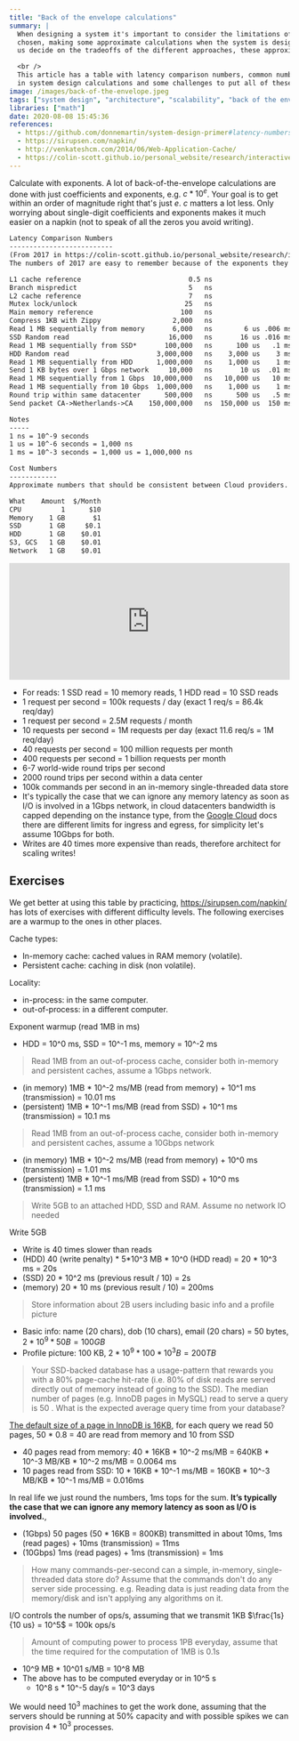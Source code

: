 ```yaml
---
title: "Back of the envelope calculations"
summary: |
  When designing a system it's important to consider the limitations of the technologies
  chosen, making some approximate calculations when the system is designed help
  us decide on the tradeoffs of the different approaches, these approximations include

  <br />
  This article has a table with latency comparison numbers, common numbers used
  in system design calculations and some challenges to put all of these info into practice.
image: /images/back-of-the-envelope.jpeg
tags: ["system design", "architecture", "scalability", "back of the envelope"]
libraries: ["math"]
date: 2020-08-08 15:45:36
references:
  - https://github.com/donnemartin/system-design-primer#latency-numbers-every-programmer-should-know
  - https://sirupsen.com/napkin/
  - http://venkateshcm.com/2014/06/Web-Application-Cache/
  - https://colin-scott.github.io/personal_website/research/interactive_latency.html
---
```


Calculate with exponents. A lot of back-of-the-envelope calculations are done with just coefficients and exponents, e.g. $c * 10^e$.
Your goal is to get within an order of magnitude right that's just $e$. $c$ matters a lot less.
Only worrying about single-digit coefficients and exponents makes it much easier on a napkin (not to speak of all the zeros you avoid writing).

```markdown
Latency Comparison Numbers
--------------------------
(From 2017 in https://colin-scott.github.io/personal_website/research/interactive_latency.html)
The numbers of 2017 are easy to remember because of the exponents they use, look at "Read 1MB from X"

L1 cache reference                           0.5 ns
Branch mispredict                            5   ns
L2 cache reference                           7   ns                      14x L1 cache
Mutex lock/unlock                           25   ns
Main memory reference                      100   ns                      20x L2 cache, 200x L1 cache
Compress 1KB with Zippy                  2,000   ns
Read 1 MB sequentially from memory       6,000   ns        6 us .006 ms  10^-2 ms
SSD Random read                         16,000   ns       16 us .016 ms
Read 1 MB sequentially from SSD*       100,000   ns      100 us   .1 ms  10^-1 ms
HDD Random read                      3,000,000   ns    3,000 us    3 ms
Read 1 MB sequentially from HDD      1,000,000   ns    1,000 us    1 ms  10^0  ms
Send 1 KB bytes over 1 Gbps network     10,000   ns       10 us  .01 ms
Read 1 MB sequentially from 1 Gbps  10,000,000   ns   10,000 us   10 ms  10^+1 ms
Read 1 MB sequentially from 10 Gbps  1,000,000   ns    1,000 us    1 ms  10^0 ms
Round trip within same datacenter      500,000   ns      500 us   .5 ms
Send packet CA->Netherlands->CA    150,000,000   ns  150,000 us  150 ms

Notes
-----
1 ns = 10^-9 seconds
1 us = 10^-6 seconds = 1,000 ns
1 ms = 10^-3 seconds = 1,000 us = 1,000,000 ns

Cost Numbers
------------
Approximate numbers that should be consistent between Cloud providers.

What    Amount  $/Month
CPU          1      $10
Memory    1 GB       $1
SSD       1 GB     $0.1
HDD       1 GB    $0.01
S3, GCS   1 GB    $0.01
Network   1 GB    $0.01
```

<iframe src="https://instacalc.com/53733/embed" width="100%" height="210" frameborder="0"></iframe>

- For reads: 1 SSD read = 10 memory reads, 1 HDD read = 10 SSD reads
- 1 request per second = 100k requests / day (exact 1 req/s = 86.4k req/day)
- 1 request per second = 2.5M requests / month
- 10 requests per second = 1M requests per day (exact 11.6 req/s = 1M req/day)
- 40 requests per second = 100 million requests per month
- 400 requests per second = 1 billion requests per month
- 6-7 world-wide round trips per second
- 2000 round trips per second within a data center
- 100k commands per second in an in-memory single-threaded data store
- It's typically the case that we can ignore any memory latency as soon as I/O is involved in a 1Gbps network,
  in cloud datacenters bandwidth is capped depending on the instance type, from the
  [Google Cloud](https://cloud.google.com/compute/docs/network-bandwidth) docs there are different
  limits for ingress and egress, for simplicity let's assume 10Gbps for both.
- Writes are 40 times more expensive than reads, therefore architect for scaling writes!

## Exercises

We get better at using this table by practicing, https://sirupsen.com/napkin/ has lots of exercises with
different difficulty levels. The following exercises are a warmup to the ones in other places.

Cache types:

- In-memory cache: cached values in RAM memory (volatile).
- Persistent cache: caching in disk (non volatile).

Locality:

- in-process: in the same computer.
- out-of-process: in a different computer.

Exponent warmup (read 1MB in ms)
- HDD = 10^0 ms, SSD = 10^-1 ms, memory = 10^-2 ms

> Read 1MB from an out-of-process cache, consider both in-memory and persistent caches, assume a 1Gbps network.

- (in memory)  1MB * 10^-2 ms/MB (read from memory) + 10^1 ms (transmission) = 10.01 ms
- (persistent) 1MB * 10^-1 ms/MB (read from SSD) + 10^1 ms (transmission) = 10.1 ms

> Read 1MB from an out-of-process cache, consider both in-memory and persistent caches, assume a 10Gbps network

- (in memory)  1MB * 10^-2 ms/MB (read from memory) + 10^0 ms (transmission) = 1.01 ms
- (persistent) 1MB * 10^-1 ms/MB (read from SSD) + 10^0 ms (transmission) = 1.1 ms

> Write 5GB to an attached HDD, SSD and RAM. Assume no network IO needed

Write 5GB
  - Write is 40 times slower than reads
  - (HDD) 40 (write penalty) * 5*10^3 MB * 10^0 (HDD read) = 20 * 10^3 ms = 20s
  - (SSD) 20 * 10^2 ms (previous result / 10) = 2s
  - (memory) 20 * 10 ms (previous result / 10) = 200ms

> Store information about 2B users including basic info and a profile picture

- Basic info: name (20 chars), dob (10 chars), email (20 chars) = 50 bytes, $2 * 10^9 * 50 B = 100 GB$
- Profile picture: 100 KB, $2 * 10^9 * 100 * 10^3 B = 200 TB$

> Your SSD-backed database has a usage-pattern that rewards you with a 80% page-cache hit-rate
 (i.e. 80% of disk reads are served directly out of memory instead of going to the SSD).
 The median number of pages (e.g. InnoDB pages in MySQL) read to serve a query is 50 .
 What is the expected average query time from your database?

[The default size of a page in InnoDB is 16KB](https://www.percona.com/blog/2006/06/04/innodb-page-size/),
for each query we read 50 pages, 50 * 0.8 = 40 are read from memory and 10 from SSD

- 40 pages read from memory: 40 * 16KB * 10^-2 ms/MB = 640KB * 10^-3 MB/KB * 10^-2 ms/MB = 0.0064 ms
- 10 pages read from SSD: 10 * 16KB * 10^-1 ms/MB = 160KB * 10^-3 MB/KB * 10^-1 ms/MB = 0.016ms

In real life we just round the numbers, 1ms tops for the sum. **It’s typically the case that we can ignore any memory latency as soon as I/O is involved.**,

- (1Gbps) 50 pages (50 * 16KB = 800KB) transmitted in about 10ms, 1ms (read pages) + 10ms (transmission) = 11ms
- (10Gbps) 1ms (read pages) + 1ms (transmission) = 1ms

> How many commands-per-second can a simple, in-memory, single-threaded data store do?
> Assume that the commands don't do any server side processing. e.g. Reading data is just
> reading data from the memory/disk and isn't applying any algorithms on it.

I/O controls the number of ops/s, assuming that we transmit 1KB $\frac{1s}{10 us} = 10^5$ = 100k ops/s

> Amount of computing power to process 1PB everyday, assume that the time required for the computation of 1MB is 0.1s

- 10^9 MB * 10^01 s/MB = 10^8 MB
- The above has to be computed everyday or in 10^5 s
  - 10^8 s * 10^-5 day/s = 10^3 days

We would need $10^3$ machines to get the work done, assuming that the servers should be running at
50% capacity and with possible spikes we can provision $4 * 10^3$ processes.

